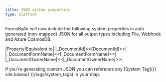 ```yaml
---
title: JSON system properties
type: platform
---
```


FormsByAir will now include the following system properties in auto generated (non-mapped) JSON for all output types including File, Webhook and Azure CosmosDB.

|Property|Equivalent to|
|_DocumentId|&lt;&lt;[DocumentId]&gt;&gt;|
|_DocumentFormName|&lt;&lt;[_DocumentFormName]&gt;&gt;|
|_DocumentOwnerName|&lt;&lt;[_DocumentOwnerName]&gt;&gt;|

If you're generating *custom* JSON you can reference any [System Tag]({{ site.baseurl }}/tags/system_tags) in your map.